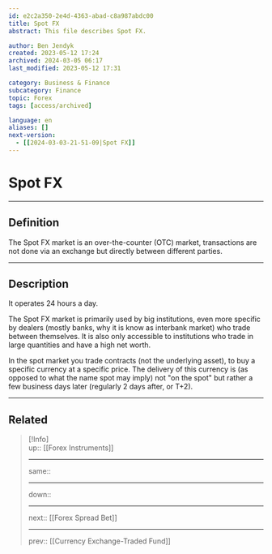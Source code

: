 ```yaml
---
id: e2c2a350-2e4d-4363-abad-c8a987abdc00
title: Spot FX
abstract: This file describes Spot FX.

author: Ben Jendyk
created: 2023-05-12 17:24
archived: 2024-03-05 06:17
last_modified: 2023-05-12 17:31

category: Business & Finance  
subcategory: Finance  
topic: Forex  
tags: [access/archived]

language: en
aliases: []
next-version:
  - [[2024-03-03-21-51-09|Spot FX]]
---
```


# Spot FX

--- 

## Definition

The Spot FX market is an over-the-counter (OTC) market, transactions are not done via an exchange but directly between different parties. 

---

## Description

It operates 24 hours a day.

The Spot FX market is primarily used by big institutions, even more specific by dealers (mostly banks, why it is know as interbank market) who trade between themselves. It is also only accessible to institutions who trade in large quantities and have a high net worth.

In the spot market you trade contracts (not the underlying asset), to buy a specific currency at a specific price. The delivery of this currency is (as opposed to what the name spot may imply) not "on the spot" but rather a few business days later (regularly 2 days after, or T+2). 

---

## Related

> [!Info]  
> up:: [[Forex Instruments]] 
> - ---
> same::
> - ---
> down::
> - ---
> next:: [[Forex Spread Bet]] 
> - ---
> prev:: [[Currency Exchange-Traded Fund]]

